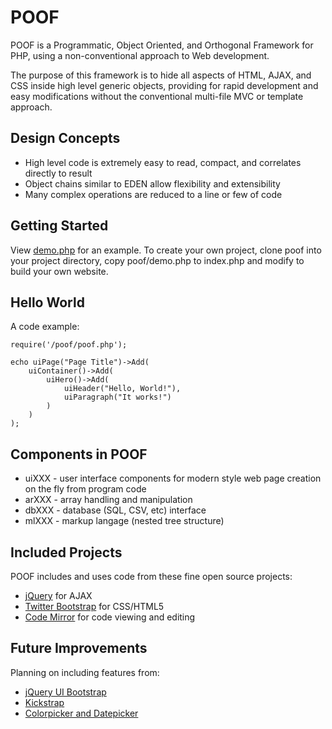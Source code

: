 POOF
====

POOF is a Programmatic, Object Oriented, and Orthogonal Framework for PHP, using a
non-conventional approach to Web development.

The purpose of this framework is to hide all aspects of HTML, AJAX, and CSS inside high
level generic objects, providing for rapid development and easy modifications without
the conventional multi-file MVC or template approach.

Design Concepts
---------------

* High level code is extremely easy to read, compact, and correlates directly to result
* Object chains similar to EDEN allow flexibility and extensibility
* Many complex operations are reduced to a line or few of code

Getting Started
---------------

View [demo.php](https://github.com/stgnet/poof/blob/master/demo.php) for an example.  To create your own
project, clone poof into your project directory, copy poof/demo.php to index.php and modify to build
your own website.

Hello World
-----------
A code example:

	require('/poof/poof.php');

	echo uiPage("Page Title")->Add(
		uiContainer()->Add(
			uiHero()->Add(
				uiHeader("Hello, World!"),
				uiParagraph("It works!")
			)
		)
	);


Components in POOF
------------------

* uiXXX - user interface components for modern style web page creation on the fly from program code
* arXXX - array handling and manipulation
* dbXXX - database (SQL, CSV, etc) interface
* mlXXX - markup langage (nested tree structure)

Included Projects
-----------------

POOF includes and uses code from these fine open source projects:

* [jQuery](http://jquery.com) for AJAX
* [Twitter Bootstrap](http://twitter.github.com/bootstrap) for CSS/HTML5
* [Code Mirror](http://codemirror.net) for code viewing and editing


Future Improvements
-------------------

Planning on including features from:

* [jQuery UI Bootstrap](http://addyosmani.github.com/jquery-ui-bootstrap/)
* [Kickstrap](http://ajkochanowicz.github.com/Kickstrap)
* [Colorpicker and Datepicker](http://www.eyecon.ro/colorpicker-and-datepicker-for-twitter-bootstrap.htm)



